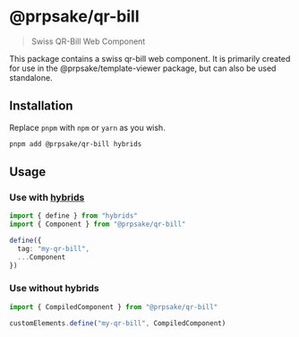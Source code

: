 # @prpsake/qr-bill

> Swiss QR-Bill Web Component

This package contains a swiss qr-bill web component. It is primarily created for use in the @prpsake/template-viewer package, but can also be used standalone.

## Installation

Replace `pnpm` with `npm` or `yarn` as you wish.
```bash
pnpm add @prpsake/qr-bill hybrids
```

## Usage

### Use with [hybrids](https://hybrids.js.org)

```typescript
import { define } from "hybrids"
import { Component } from "@prpsake/qr-bill"

define({
  tag: "my-qr-bill",
  ...Component
})
```

### Use without hybrids

```typescript
import { CompiledComponent } from "@prpsake/qr-bill"

customElements.define("my-qr-bill", CompiledComponent)
```
